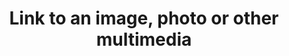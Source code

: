 ---
title: 'Link to an image, photo or other multimedia'
field: 'is.link.image'
slug: 'global-link-to-an-image-photo-or-other-multimedia'
description: 'An internet link to an associated image'
required: False
module: 'Form'
cluster: 'Global'
policy: 'Url. Repeat values.'
---